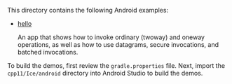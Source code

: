 This directory contains the following Android examples:

- [hello](./hello)

  An app that shows how to invoke ordinary (twoway)
  and oneway operations, as well as how to use datagrams, secure
  invocations, and batched invocations.

To build the demos, first review the `gradle.properties` file. Next,
import the `cpp11/Ice/android` directory into Android Studio to build
the demos.
